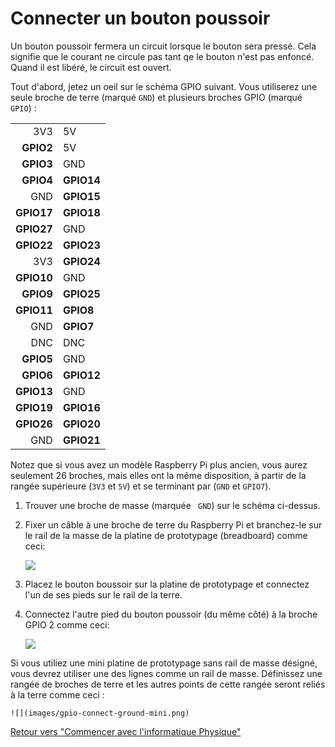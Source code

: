 # Connecter un bouton poussoir

Un bouton poussoir fermera un circuit lorsque le bouton sera pressé. Cela signifie que le courant ne circule pas tant qe le bouton n'est pas enfoncé. Quand il est libéré, le circuit est ouvert.

Tout d'abord, jetez un oeil sur le schéma GPIO suivant. Vous utiliserez une seule broche de terre (marqué `GND`) et plusieurs broches GPIO (marqué `GPIO`) :


|            |            |
|-----------:|:-----------|
|    3V3     | 5V         |
|  **GPIO2** | 5V         |
|  **GPIO3** | GND        |
|  **GPIO4** | **GPIO14** |
|        GND | **GPIO15** |
| **GPIO17** | **GPIO18** |
| **GPIO27** | GND        |
| **GPIO22** | **GPIO23** |
|        3V3 | **GPIO24** |
| **GPIO10** | GND        |
|  **GPIO9** | **GPIO25** |
| **GPIO11** | **GPIO8**  |
|        GND | **GPIO7**  |
|        DNC | DNC        |
|  **GPIO5** | GND        |
|  **GPIO6** | **GPIO12** |
| **GPIO13** | GND        |
| **GPIO19** | **GPIO16** |
| **GPIO26** | **GPIO20** |
|        GND | **GPIO21** |

Notez que si vous avez un modèle Raspberry Pi plus ancien, vous aurez seulement 26 broches, mais elles ont la même disposition, à partir de la rangée supérieure (`3V3` et `5V`) et se terminant par (`GND` et `GPIO7`).
    
1. Trouver une broche de masse (marquée ` GND`) sur le schéma ci-dessus.

2. Fixer un câble à une broche de terre du Raspberry Pi et branchez-le sur le rail de la masse de la platine de prototypage (breadboard) comme ceci:

    ![](images/gpio-connect-ground.png)

3. Placez le bouton boussoir sur la platine de prototypage et connectez l'un de ses pieds sur le rail de la terre.

4. Connectez l'autre pied du bouton poussoir (du même côté) à la broche GPIO 2 comme ceci:

    ![](images/gpio-connect-button.png)
    
Si vous utiliez une mini platine de prototypage sans rail de masse désigné, vous devrez utiliser une des lignes comme un rail de masse. Définissez une rangée de broches de terre et les autres points de cette rangée seront reliés à la terre comme ceci :

    ![](images/gpio-connect-ground-mini.png)

[Retour vers "Commencer avec l'informatique Physique"](worksheet.md)
